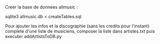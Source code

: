 Creer la base de donnees allmusic :

sqlite3 allmusic.db < createTables.sql

Pour ajouter les infos et la discographie (sans les credits pour l'instant)
complete d'une liste de musiciens, composer la liste dans artistes.txt
puis executer addArtistsToDB.py
